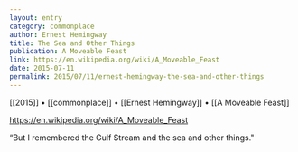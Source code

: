 ```yaml
---
layout: entry
category: commonplace
author: Ernest Hemingway
title: The Sea and Other Things
publication: A Moveable Feast
link: https://en.wikipedia.org/wiki/A_Moveable_Feast
date: 2015-07-11
permalink: 2015/07/11/ernest-hemingway-the-sea-and-other-things
---
```


[[2015]] • [[commonplace]] • [[Ernest Hemingway]] • [[A Moveable Feast]] 

https://en.wikipedia.org/wiki/A_Moveable_Feast

“But I remembered the Gulf Stream and the sea and other things."